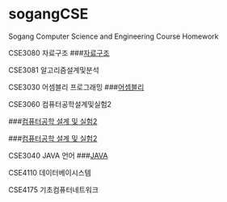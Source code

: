 # sogangCSE
Sogang Computer Science and Engineering Course Homework

CSE3080 자료구조
###[자료구조](https://github.com/yuyi5187/sogangCSE/tree/main/CSE3080)

CSE3081 알고리즘설계및분석

CSE3030 어셈블리 프로그래밍
###[어셈블리](https://github.com/yuyi5187/sogangCSE/tree/main/CSE3030)

CSE3060 컴퓨터공학설계및실험2

###[컴퓨터공학 설계 및 실험2](https://github.com/yuyi5187/sogangCSE/tree/main/CSE3016_1)

###[컴퓨터공학 설계 및 실험2](https://github.com/yuyi5187/sogangCSE/tree/main/CSE3060_2)

CSE3040 JAVA 언어
###[JAVA](https://github.com/yuyi5187/sogangCSE/tree/main/CSE3040)

CSE4110 데이터베이시스템

CSE4175 기초컴퓨터네트워크
